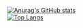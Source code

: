 [![Anurag's GitHub stats](https://github-readme-stats.vercel.app/api?username=SingleGod7&angle=0.5&begin=0x66CCFF&end=00CCFF)](https://github.com/anuraghazra/github-readme-stats)
<br>
[![Top Langs](https://github-readme-stats.vercel.app/api/top-langs/?username=SingleGod7)](https://github.com/anuraghazra/github-readme-stats)

